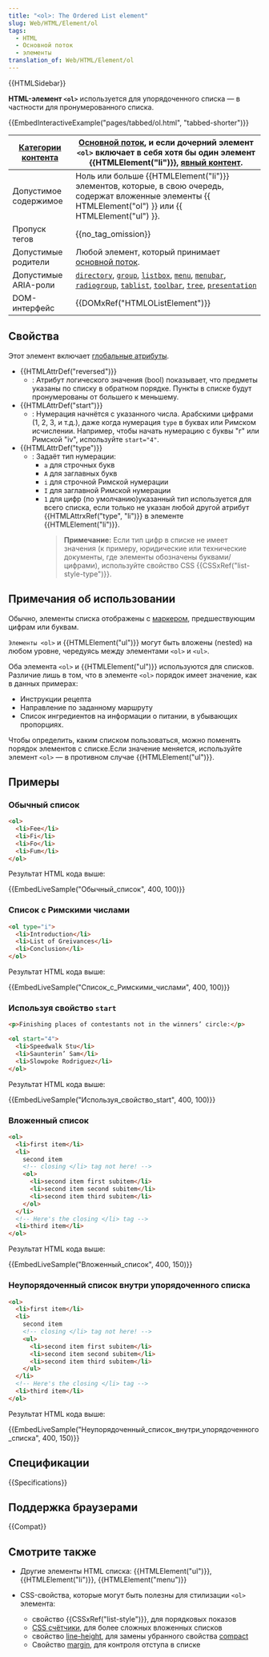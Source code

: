 ```yaml
---
title: "<ol>: The Ordered List element"
slug: Web/HTML/Element/ol
tags:
  - HTML
  - Основной поток
  - элементы
translation_of: Web/HTML/Element/ol
---
```


{{HTMLSidebar}}

**HTML-элемент `<ol>`** используется для упорядоченного списка — в частности для пронумерованного списка.

{{EmbedInteractiveExample("pages/tabbed/ol.html", "tabbed-shorter")}}

| [Категории контента](/ru/docs/HTML/Content_categories) | [Основной поток](/ru/docs/Web/Guide/HTML/Content_categories#Flow_content), и если дочерний элемент `<ol>` включает в себя хотя бы один элемент {{HTMLElement("li")}}, [явный контент](/ru/docs/Web/Guide/HTML/Content_categories#Palpable_content).                                                                                                                                                                                                                                                                                                                                                                                                                                                                                                                                                                                                                                                      |
| ------------------------------------------------------ | -------------------------------------------------------------------------------------------------------------------------------------------------------------------------------------------------------------------------------------------------------------------------------------------------------------------------------------------------------------------------------------------------------------------------------------------------------------------------------------------------------------------------------------------------------------------------------------------------------------------------------------------------------------------------------------------------------------------------------------------------------------------------------------------------------------------------------------------------------------------------------------------------------- |
| Допустимое содержимое                                  | Ноль или больше {{HTMLElement("li")}} элементов, которые, в свою очередь, содержат вложенные элементы {{ HTMLElement("ol") }} или {{ HTMLElement("ul") }}.                                                                                                                                                                                                                                                                                                                                                                                                                                                                                                                                                                                                                                                                                                                                               |
| Пропуск тегов                                          | {{no_tag_omission}}                                                                                                                                                                                                                                                                                                                                                                                                                                                                                                                                                                                                                                                                                                                                                                                                                                                                                      |
| Допустимые родители                                    | Любой элемент, который принимает [основной поток](/ru/docs/Web/Guide/HTML/Content_categories#Flow_content).                                                                                                                                                                                                                                                                                                                                                                                                                                                                                                                                                                                                                                                                                                                                                                                              |
| Допустимые ARIA-роли                                   | <code><a href="/ru/docs/Web/Accessibility/ARIA/Roles/directory_role">directory</a></code>, <code><a href="/ru/docs/Web/Accessibility/ARIA/Roles/group_role">group</a></code>, <code><a href="/ru/docs/Web/Accessibility/ARIA/Roles/listbox_role">listbox</a></code>, <code><a href="/ru/docs/Web/Accessibility/ARIA/Roles/menu_role">menu</a></code>, <code><a href="/ru/docs/Web/Accessibility/ARIA/Roles/menubar_role">menubar</a></code>, <code><a href="/ru/docs/Web/Accessibility/ARIA/Roles/radiogroup_role">radiogroup</a></code>, <code><a href="/ru/docs/Web/Accessibility/ARIA/Roles/tablist_role">tablist</a></code>, <code><a href="/ru/docs/Web/Accessibility/ARIA/Roles/toolbar_role">toolbar</a></code>, <code><a href="/ru/docs/Web/Accessibility/ARIA/Roles/tree_role">tree</a></code>, <code><a href="/ru/docs/Web/Accessibility/ARIA/Roles/presentation_role">presentation</a></code> |
| DOM-интерфейс                                          | {{DOMxRef("HTMLOListElement")}}                                                                                                                                                                                                                                                                                                                                                                                                                                                                                                                                                                                                                                                                                                                                                                                                                                                                          |

## Свойства

Этот элемент включает [глобальные атрибуты](/ru/docs/Web/HTML/Общие_атрибуты).

- {{HTMLAttrDef("reversed")}}
  - : Атрибут логического значения (bool) показывает, что предметы указаны по списку в обратном порядке. Пункты в списке будут пронумерованы от большего к меньшему.
- {{HTMLAttrDef("start")}}
  - : Нумерация начнётся с указанного числа. Арабскими цифрами (1, 2, 3, и т.д.), даже когда нумерация `type` в буквах или Римском исчислении. Например, чтобы начать нумерацию с буквы "г" или Римской "iv", используйте `start="4"`.
- {{HTMLAttrDef("type")}}
  - : Задаёт тип нумерации:
    - `a` для строчных букв
    - `A` для заглавных букв
    - `i` для строчной Римской нумерации
    - `I` для заглавной Римской нумерации
    - `1` для цифр (по умолчанию)указанный тип используется для всего списка, если только не указан любой другой атрибут {{HTMLAttrxRef("type", "li")}} в элементе {{HTMLElement("li")}}.
      > **Примечание:** Если тип цифр в списке не имеет значения (к примеру, юридические или технические документы, где элементы обозначены буквами/цифрами), используйте свойство CSS {{CSSxRef("list-style-type")}}.

## Примечания об использовании

Обычно, элементы списка отображены с [маркером](/ru/docs/Web/CSS/::marker), предшествующим цифрам или буквам.

`Элементы <ol>` и {{HTMLElement("ul")}} могут быть вложены (nested) на любом уровне, чередуясь между элементами `<ol>` и `<ul>`.

Оба элемента `<ol>` и {{HTMLElement("ul")}} используются для списков. Различие лишь в том, что в элементе `<ol>` порядок имеет значение, как в данных примерах:

- Инструкции рецепта
- Направление по заданному маршруту
- Список ингредиентов на информации о питании, в убывающих пропорциях.

Чтобы определить, каким списком пользоваться, можно поменять порядок элементов с списке.Если значение меняется, используйте элемент `<ol>` — в противном случае {{HTMLElement("ul")}}.

## Примеры

### Обычный список

```html
<ol>
  <li>Fee</li>
  <li>Fi</li>
  <li>Fo</li>
  <li>Fum</li>
</ol>
```

Результат HTML кода выше:

{{EmbedLiveSample("Обычный_список", 400, 100)}}

### Список с Римскими числами

```html
<ol type="i">
  <li>Introduction</li>
  <li>List of Greivances</li>
  <li>Conclusion</li>
</ol>
```

Результат HTML кода выше:

{{EmbedLiveSample("Список_с_Римскими_числами", 400, 100)}}

### Используя свойство `start`

```html
<p>Finishing places of contestants not in the winners’ circle:</p>

<ol start="4">
  <li>Speedwalk Stu</li>
  <li>Saunterin’ Sam</li>
  <li>Slowpoke Rodriguez</li>
</ol>
```

Результат HTML кода выше:

{{EmbedLiveSample("Используя_свойство_start", 400, 100)}}

### Вложенный список

```html
<ol>
  <li>first item</li>
  <li>
    second item
    <!-- closing </li> tag not here! -->
    <ol>
      <li>second item first subitem</li>
      <li>second item second subitem</li>
      <li>second item third subitem</li>
    </ol>
  </li>
  <!-- Here's the closing </li> tag -->
  <li>third item</li>
</ol>
```

Результат HTML кода выше:

{{EmbedLiveSample("Вложенный_список", 400, 150)}}

### Неупорядоченный список внутри упорядоченного списка

```html
<ol>
  <li>first item</li>
  <li>
    second item
    <!-- closing </li> tag not here! -->
    <ul>
      <li>second item first subitem</li>
      <li>second item second subitem</li>
      <li>second item third subitem</li>
    </ul>
  </li>
  <!-- Here's the closing </li> tag -->
  <li>third item</li>
</ol>
```

Результат HTML кода выше:

{{EmbedLiveSample("Неупорядоченный_список_внутри_упорядоченного_списка", 400, 150)}}

## Спецификации

{{Specifications}}

## Поддержка браузерами

{{Compat}}

## Смотрите также

- Другие элементы HTML списка: {{HTMLElement("ul")}}, {{HTMLElement("li")}}, {{HTMLElement("menu")}}
- CSS-свойства, которые могут быть полезны для стилизации `<ol>` элемента:

  - свойство {{CSSxRef("list-style")}}, для порядковых показов
  - [CSS счётчики](/ru/docs/Web/CSS/CSS_Lists_and_Counters/Using_CSS_counters), для более сложных вложенных списков
  - свойство [line-height](/ru/docs/Web/CSS/line-height), для замены убранного свойства [compact](/ru/docs/Web/HTML/Element/ol#attr-compact)
  - Свойство [margin](/ru/docs/Web/CSS/margin), для контроля отступа в списке
